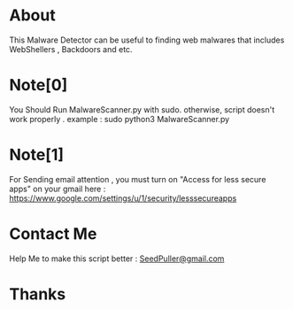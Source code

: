 # About
This Malware Detector can be useful to finding web malwares that includes WebShellers , Backdoors and etc. 
# Note[0] 
You Should Run MalwareScanner.py with sudo. otherwise, script doesn't work properly . example : sudo python3 MalwareScanner.py
# Note[1]
For Sending email attention , you must turn on "Access for less secure apps" on your gmail here : https://www.google.com/settings/u/1/security/lesssecureapps 
# Contact Me 
Help Me to make this script better : SeedPuller@gmail.com
# Thanks
